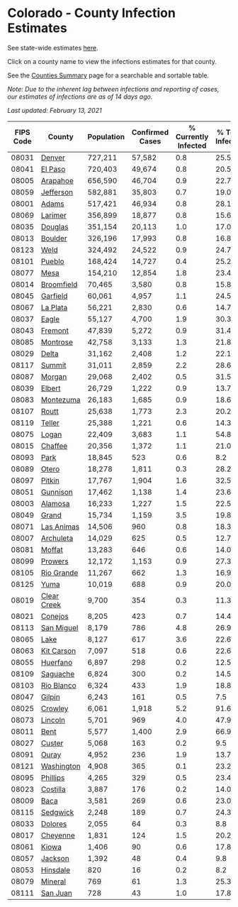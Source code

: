 # Colorado - County Infection Estimates

See state-wide estimates [here](/infections/us-co).

Click on a county name to view the infections estimates for that county.

See the [Counties Summary](/infections/summary-counties) page for a searchable and sortable table.

*Note: Due to the inherent lag between infections and reporting of cases, our estimates of infections are as of 14 days ago.*

*Last updated: February 13, 2021*

|   FIPS Code |                     County |   Population |   Confirmed Cases |   % Currently Infected |   % Total Infected |
|-------------|----------------------------|--------------|-------------------|------------------------|--------------------|
|       08031 |           [Denver](denver) |      727,211 |            57,582 |                    0.8 |               25.5 |
|       08041 |         [El Paso](el-paso) |      720,403 |            49,674 |                    0.8 |               20.5 |
|       08005 |       [Arapahoe](arapahoe) |      656,590 |            46,704 |                    0.9 |               22.7 |
|       08059 |     [Jefferson](jefferson) |      582,881 |            35,803 |                    0.7 |               19.0 |
|       08001 |             [Adams](adams) |      517,421 |            46,934 |                    0.8 |               28.1 |
|       08069 |         [Larimer](larimer) |      356,899 |            18,877 |                    0.8 |               15.6 |
|       08035 |         [Douglas](douglas) |      351,154 |            20,113 |                    1.0 |               17.0 |
|       08013 |         [Boulder](boulder) |      326,196 |            17,993 |                    0.8 |               16.8 |
|       08123 |               [Weld](weld) |      324,492 |            24,522 |                    0.9 |               24.7 |
|       08101 |           [Pueblo](pueblo) |      168,424 |            14,727 |                    0.4 |               25.2 |
|       08077 |               [Mesa](mesa) |      154,210 |            12,854 |                    1.8 |               23.4 |
|       08014 |   [Broomfield](broomfield) |       70,465 |             3,580 |                    0.8 |               15.8 |
|       08045 |       [Garfield](garfield) |       60,061 |             4,957 |                    1.1 |               24.5 |
|       08067 |       [La Plata](la-plata) |       56,221 |             2,830 |                    0.6 |               14.7 |
|       08037 |             [Eagle](eagle) |       55,127 |             4,700 |                    1.9 |               30.3 |
|       08043 |         [Fremont](fremont) |       47,839 |             5,272 |                    0.9 |               31.4 |
|       08085 |       [Montrose](montrose) |       42,758 |             3,133 |                    1.3 |               21.8 |
|       08029 |             [Delta](delta) |       31,162 |             2,408 |                    1.2 |               22.1 |
|       08117 |           [Summit](summit) |       31,011 |             2,859 |                    2.2 |               28.6 |
|       08087 |           [Morgan](morgan) |       29,068 |             2,402 |                    0.5 |               31.5 |
|       08039 |           [Elbert](elbert) |       26,729 |             1,222 |                    0.9 |               13.7 |
|       08083 |     [Montezuma](montezuma) |       26,183 |             1,685 |                    0.9 |               18.6 |
|       08107 |             [Routt](routt) |       25,638 |             1,773 |                    2.3 |               20.2 |
|       08119 |           [Teller](teller) |       25,388 |             1,221 |                    0.6 |               14.3 |
|       08075 |             [Logan](logan) |       22,409 |             3,683 |                    1.1 |               54.8 |
|       08015 |         [Chaffee](chaffee) |       20,356 |             1,372 |                    1.1 |               21.0 |
|       08093 |               [Park](park) |       18,845 |               523 |                    0.6 |                8.2 |
|       08089 |             [Otero](otero) |       18,278 |             1,811 |                    0.3 |               28.2 |
|       08097 |           [Pitkin](pitkin) |       17,767 |             1,904 |                    1.6 |               32.5 |
|       08051 |       [Gunnison](gunnison) |       17,462 |             1,138 |                    1.4 |               23.6 |
|       08003 |         [Alamosa](alamosa) |       16,233 |             1,227 |                    1.5 |               22.5 |
|       08049 |             [Grand](grand) |       15,734 |             1,159 |                    3.5 |               19.8 |
|       08071 |   [Las Animas](las-animas) |       14,506 |               960 |                    0.8 |               18.3 |
|       08007 |     [Archuleta](archuleta) |       14,029 |               625 |                    0.5 |               12.7 |
|       08081 |           [Moffat](moffat) |       13,283 |               646 |                    0.6 |               14.0 |
|       08099 |         [Prowers](prowers) |       12,172 |             1,153 |                    0.9 |               27.3 |
|       08105 |   [Rio Grande](rio-grande) |       11,267 |               662 |                    1.3 |               16.9 |
|       08125 |               [Yuma](yuma) |       10,019 |               688 |                    0.9 |               20.0 |
|       08019 | [Clear Creek](clear-creek) |        9,700 |               354 |                    0.3 |               11.3 |
|       08021 |         [Conejos](conejos) |        8,205 |               423 |                    0.7 |               14.4 |
|       08113 |   [San Miguel](san-miguel) |        8,179 |               786 |                    4.8 |               26.9 |
|       08065 |               [Lake](lake) |        8,127 |               617 |                    3.6 |               22.6 |
|       08063 |   [Kit Carson](kit-carson) |        7,097 |               518 |                    0.6 |               22.6 |
|       08055 |       [Huerfano](huerfano) |        6,897 |               298 |                    0.2 |               12.5 |
|       08109 |       [Saguache](saguache) |        6,824 |               300 |                    0.2 |               14.5 |
|       08103 |   [Rio Blanco](rio-blanco) |        6,324 |               433 |                    1.9 |               18.8 |
|       08047 |           [Gilpin](gilpin) |        6,243 |               161 |                    0.5 |                7.5 |
|       08025 |         [Crowley](crowley) |        6,061 |             1,918 |                    5.2 |               91.6 |
|       08073 |         [Lincoln](lincoln) |        5,701 |               969 |                    4.0 |               47.9 |
|       08011 |               [Bent](bent) |        5,577 |             1,400 |                    2.9 |               66.9 |
|       08027 |           [Custer](custer) |        5,068 |               163 |                    0.2 |                9.5 |
|       08091 |             [Ouray](ouray) |        4,952 |               236 |                    1.9 |               13.7 |
|       08121 |   [Washington](washington) |        4,908 |               365 |                    0.1 |               23.2 |
|       08095 |       [Phillips](phillips) |        4,265 |               329 |                    0.5 |               23.4 |
|       08023 |       [Costilla](costilla) |        3,887 |               176 |                    0.2 |               14.0 |
|       08009 |               [Baca](baca) |        3,581 |               269 |                    0.6 |               23.0 |
|       08115 |       [Sedgwick](sedgwick) |        2,248 |               189 |                    0.7 |               24.3 |
|       08033 |         [Dolores](dolores) |        2,055 |                64 |                    0.3 |                8.8 |
|       08017 |       [Cheyenne](cheyenne) |        1,831 |               124 |                    1.5 |               20.2 |
|       08061 |             [Kiowa](kiowa) |        1,406 |                90 |                    0.6 |               17.8 |
|       08057 |         [Jackson](jackson) |        1,392 |                48 |                    0.4 |                9.8 |
|       08053 |       [Hinsdale](hinsdale) |          820 |                16 |                    0.2 |                8.2 |
|       08079 |         [Mineral](mineral) |          769 |                61 |                    1.3 |               25.3 |
|       08111 |       [San Juan](san-juan) |          728 |                43 |                    1.0 |               17.8 |